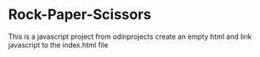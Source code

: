 # Rock-Paper-Scissors
This is a javascript project from odinprojects
create an empty html and link javascript to the index.html file
